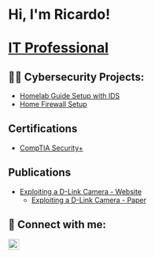<h1>Hi, I'm Ricardo! <br/> <a href="https://www.linkedin.com/in/rrivera007"> <br/> IT Professional</a></h1>

<h2>👨‍💻 Cybersecurity Projects:</h2>

 - [Homelab Guide Setup with IDS](https://github.com/RicardoRivera7/HomeLabSetupGuide)
   <br/>
 - [Home Firewall Setup](https://github.com/RicardoRivera7/HomeFireWall) 
   

<h2>Certifications</h2>

 - [CompTIA Security+](https://drive.google.com/file/d/189yjvXqCD07E6NFu5unzdU4_NubhBBlU/view?usp=sharing)

<h2>Publications</h2>

- [Exploiting a D-Link Camera - Website](https://www.arcadia.edu/student-life/meet-our-students/fordv/ricardo-rivera-on-exploiting-vulnerabilities-in-d-link-cameras/)
    - [Exploiting a D-Link Camera - Paper](https://www.arcadia.edu/wp-content/uploads/2022/10/Ricardo_Rivera_D-Link_camera_exploitation.pdf)






<h2> 🤳 Connect with me:</h2>

[<img align="left" alt="JoshMadakor | LinkedIn" width="22px" src="https://cdn.jsdelivr.net/npm/simple-icons@v3/icons/linkedin.svg" />][linkedin]



[linkedin]: https://www.linkedin.com/in/rrivera007



